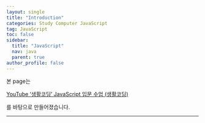 ```yaml
---
layout: single
title: "Introduction"
categories: Study Computer JavaScript
tag: JavaScript
toc: false
sidebar:
  title: "JavaScript"
  nav: java
  parent: true
author_profile: false
---
```


본 page는

[YouTube ‘생활코딩’ JavaScript 입문 수업 (생활코딩)](https://youtube.com/playlist?list=PLuHgQVnccGMA4uSig3hCjl7wTDeyIeZVU)

를 바탕으로 만들어졌습니다.

---
